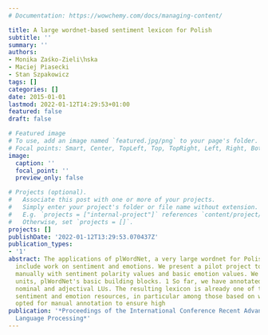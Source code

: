 ```yaml
---
# Documentation: https://wowchemy.com/docs/managing-content/

title: A large wordnet-based sentiment lexicon for Polish
subtitle: ''
summary: ''
authors:
- Monika Zaśko-Zieli\ŉska
- Maciej Piasecki
- Stan Szpakowicz
tags: []
categories: []
date: 2015-01-01
lastmod: 2022-01-12T14:29:53+01:00
featured: false
draft: false

# Featured image
# To use, add an image named `featured.jpg/png` to your page's folder.
# Focal points: Smart, Center, TopLeft, Top, TopRight, Left, Right, BottomLeft, Bottom, BottomRight.
image:
  caption: ''
  focal_point: ''
  preview_only: false

# Projects (optional).
#   Associate this post with one or more of your projects.
#   Simply enter your project's folder or file name without extension.
#   E.g. `projects = ["internal-project"]` references `content/project/deep-learning/index.md`.
#   Otherwise, set `projects = []`.
projects: []
publishDate: '2022-01-12T13:29:53.070437Z'
publication_types:
- '1'
abstract: The applications of plWordNet, a very large wordnet for Polish, do not yet
  include work on sentiment and emotions. We present a pilot project to annotate plWordNet
  manually with sentiment polarity values and basic emotion values. We work with lexical
  units, plWordNet's basic building blocks. 1 So far, we have annotated about 30,000
  nominal and adjectival LUs. The resulting lexicon is already one of the largest
  sentiment and emotion resources, in particular among those based on wordnets. We
  opted for manual annotation to ensure high
publication: '*Proceedings of the International Conference Recent Advances in Natural
  Language Processing*'
---
```

